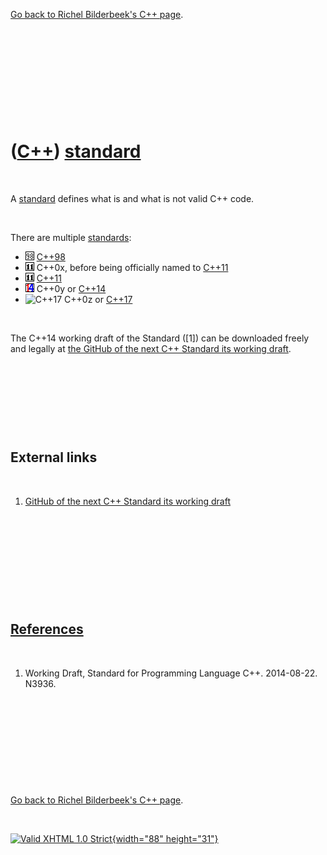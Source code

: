 

[Go back to Richel Bilderbeek's C++ page](Cpp.htm).

 

 

 

 

 

([C++](Cpp.htm)) [standard](CppStandard.htm)
============================================

 

A [standard](CppStandard.htm) defines what is and what is not valid C++
code.

 

There are multiple [standards](CppStandard.htm):

-   ![C++98](PicCpp98.png) [C++98](Cpp98.htm)
-   ![C++0x](PicCpp11.png) C++0x, before being officially named to
    [C++11](Cpp11.htm)
-   ![C++11](PicCpp11.png) [C++11](Cpp11.htm)
-   ![C++14](PicCpp14.png) C++0y or [C++14](Cpp14.htm)
-   ![C++17](PicCpp17.png) C++0z or [C++17](Cpp17.htm)

 

The C++14 working draft of the Standard (\[1\]) can be downloaded freely
and legally at [the GitHub of the next C++ Standard its working
draft](https://github.com/cplusplus/draft).

 

 

 

 

External links
--------------

 

1.  [GitHub of the next C++ Standard its working
    draft](https://github.com/cplusplus/draft)

 

 

 

 

 

[References](CppReferences.htm)
-------------------------------

 

1.  Working Draft, Standard for Programming Language C++.
    2014-08-22. N3936.

 

 

 

 

 

[Go back to Richel Bilderbeek's C++ page](Cpp.htm).



 

[![Valid XHTML 1.0 Strict](valid-xhtml10.png){width="88"
height="31"}](http://validator.w3.org/check?uri=referer)
